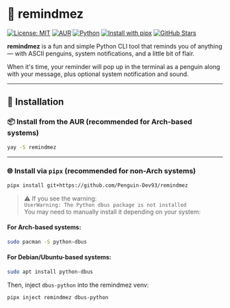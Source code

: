 # 🐧 remindmez

[![License: MIT](https://img.shields.io/badge/License-MIT-yellow.svg)](LICENSE)
[![AUR](https://img.shields.io/aur/version/remindmez)](https://aur.archlinux.org/packages/remindmez)
[![Python](https://img.shields.io/badge/Python-3.8%2B-blue.svg)](https://www.python.org/downloads/)
[![Install with pipx](https://img.shields.io/badge/Install%20with-pipx-blue?logo=pip)](https://github.com/Penguin-Dev93/remindmez)
[![GitHub Stars](https://img.shields.io/github/stars/Penguin-Dev93/remindmez?style=social)](https://github.com/Penguin-Dev93/remindmez/stargazers)

**remindmez** is a fun and simple Python CLI tool that reminds you of anything — with ASCII penguins, system notifications, and a little bit of flair.

When it's time, your reminder will pop up in the terminal as a penguin along with your message, plus optional system notification and sound.

---

## 🚀 Installation

### 📦 Install from the AUR (recommended for Arch-based systems)

```bash
yay -S remindmez
```

---

### 🌐 Install via `pipx` (recommended for non-Arch systems)

```bash
pipx install git+https://github.com/Penguin-Dev93/remindmez
```

> ⚠️ If you see the warning:  
> `UserWarning: The Python dbus package is not installed`  
> You may need to manually install it depending on your system:

#### For Arch-based systems:
```bash
sudo pacman -S python-dbus
```

#### For Debian/Ubuntu-based systems:
```bash
sudo apt install python-dbus
```

Then, inject `dbus-python` into the remindmez venv:

```bash
pipx inject remindmez dbus-python
```
